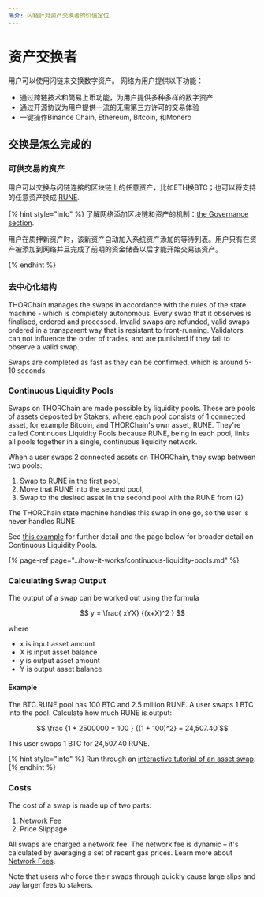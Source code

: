 ```yaml
---
简介: 闪链针对资产交换者的价值定位
---
```


# 资产交换者

用户可以使用闪链来交换数字资产。 网络为用户提供以下功能：

* 通过跨链技术和简易上币功能，为用户提供多种多样的数字资产
* 通过开源协议为用户提供一流的无需第三方许可的交易体验
* 一键操作Binance Chain, Ethereum, Bitcoin, 和Monero

## 交换是怎么完成的

### 可供交易的资产

用户可以交换与闪链连接的区块链上的任意资产，比如ETH换BTC；也可以将支持的任意资产换成 [RUNE](../rune.md).

{% hint style="info" %}
了解网络添加区块链和资产的机制：[the Governance section](../how-it-works/governance.md).

用户在质押新资产时，该新资产自动加入系统资产添加的等待列表。用户只有在资产被添加到网络并且完成了前期的资金储备以后才能开始交易该资产。

{% endhint %}

### 去中心化结构



THORChain manages the swaps in accordance with the rules of the state machine - which is completely autonomous. Every swap that it observes is finalised, ordered and processed. Invalid swaps are refunded, valid swaps ordered in a transparent way that is resistant to front-running. Validators can not influence the order of trades, and are punished if they fail to observe a valid swap. 

Swaps are completed as fast as they can be confirmed, which is around 5-10 seconds. 

### Continuous Liquidity Pools

Swaps on THORChain are made possible by liquidity pools. These are pools of assets deposited by Stakers, where each pool consists of 1 connected asset, for example Bitcoin, and THORChain's own asset, RUNE. They're called Continuous Liquidity Pools because RUNE, being in each pool, links all pools together in a single, continuous liquidity network.

When a user swaps 2 connected assets on THORChain, they swap between two pools:

1. Swap to RUNE in the first pool,
2. Move that RUNE into the second pool,
3. Swap to the desired asset in the second pool with the RUNE from \(2\)

The THORChain state machine handles this swap in one go, so the user is never handles RUNE. 

See [this example](swapping.md#example-connected-asset-binance-coin-to-connected-asset-bitcoin) for further detail and the page below for broader detail on Continuous Liquidity Pools.

{% page-ref page="../how-it-works/continuous-liquidity-pools.md" %}

### Calculating Swap Output

The output of a swap can be worked out using the formula

$$
y = \frac{ xYX} {(x+X)^2 }
$$

where

* x is input asset amount
* X is input asset balance
* y is output asset amount
* Y is output asset balance

#### Example

The BTC.RUNE pool has 100 BTC and 2.5 million RUNE. A user swaps 1 BTC into the pool. Calculate how much RUNE is output:

$$
\frac {1 * 2500000 * 100 } {(1 + 100)^2} = 24,507.40
$$

This user swaps 1 BTC for 24,507.40 RUNE.

{% hint style="info" %}
Run through an [interactive tutorial of an asset swap](https://app.bepswap.com/swap).
{% endhint %}

### Costs

The cost of a swap is made up of two parts:

1. Network Fee
2. Price Slippage

All swaps are charged a network fee. The network fee is dynamic – it's calculated by averaging a set of recent gas prices. Learn more about [Network Fees](../how-it-works/fees.md#network-fee).

Note that users who force their swaps through quickly cause large slips and pay larger fees to stakers.
